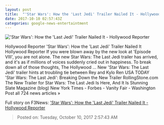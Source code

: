 ```yaml
---
layout: post
title:  "'Star Wars': How the 'Last Jedi' Trailer Nailed It - Hollywood Reporter"
date: 2017-10-10 02:57:43Z
categories: google-news-entertaintment
---
```


!['Star Wars': How the 'Last Jedi' Trailer Nailed It - Hollywood Reporter](http://cdn2.thr.com/sites/default/files/2017/10/star_wars-_the_last_jedi_trailer_still_0.jpg)

Hollywood Reporter 'Star Wars': How the 'Last Jedi' Trailer Nailed It Hollywood Reporter If you were blown away by the new look at 'Episode VIII', you are not alone. The new Star Wars: The Last Jedi trailer has arrived, and it's as if millions of voices suddenly cried out in happiness. To break down all of those thoughts, The Hollywood ... New 'Star Wars: The Last Jedi' trailer hints at troubling tie between Rey and Kylo Ren USA TODAY 'Star Wars: The Last Jedi': Breaking Down the New Trailer RollingStone.com The New Trailer for Star Wars: The Last Jedi Is Here, And It Is Stunning Slate Magazine (blog) New York Times - Forbes - Vanity Fair - Washington Post all 724 news articles »


Full story on F3News: ['Star Wars': How the 'Last Jedi' Trailer Nailed It - Hollywood Reporter](http://www.f3nws.com/n/rtvuvH)

> Posted on: Tuesday, October 10, 2017 2:57:43 AM
